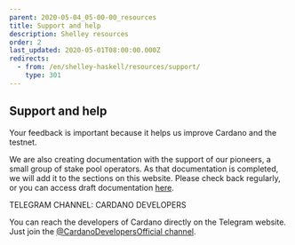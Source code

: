 ```yaml
---
parent: 2020-05-04_05-00-00_resources
title: Support and help
description: Shelley resources
order: 2
last_updated: 2020-05-01T08:00:00.000Z
redirects:
  - from: /en/shelley-haskell/resources/support/
    type: 301
---
```

## Support and help

Your feedback is important because it helps us improve Cardano and the testnet.

We are also creating documentation with the support of our pioneers, a small group of stake pool operators. As that documentation is completed, we will add it to the sections on this website. Please check back regularly, or you can access draft documentation [here](https://github.com/cardano-foundation/testnets-cardano-org).

TELEGRAM CHANNEL: CARDANO DEVELOPERS

You can reach the developers of Cardano directly on the Telegram website. Just join the [@CardanoDevelopersOfficial channel](https://t.me/CardanoDevelopersOfficial).


